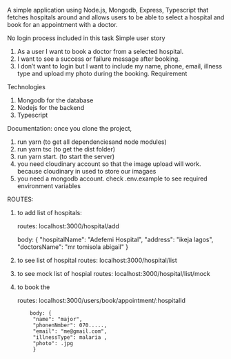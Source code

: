 A simple application using Node.js, Mongodb, Express, Typescript that fetches hospitals
around and allows users to be able to select a hospital and book for
an appointment with a doctor.

No login process included in this task
Simple user story
1. As a user I want to book a doctor from a selected hospital.
2. I want to see a success or failure message after booking.
3. I don’t want to login but I want to include my name, phone, email,
illness type and upload my photo during the booking.
Requirement

Technologies
1. Mongodb for the database
2. Nodejs for the backend
3. Typescript

Documentation:
once you clone the project,
1. run yarn (to get all dependenciesand node modules)
2. run yarn tsc (to get the dist folder)
3. run yarn start. (to start the server)
4. you need cloudinary account so that the image upload will work. because cloudinary in used to store our imagaes
5. you need a mongodb account. check .env.example to see required environment variables

ROUTES:
1. to add list of hospitals:

    routes: localhost:3000/hospital/add

    body: {
    "hospitalName": "Adefemi Hospital",
    "address": "ikeja lagos",
    "doctorsName": "mr tomisola abigail"
}

2. to see list of hospital
    routes: localhost:3000/hospital/list

3. to see mock list of hospial
   routes: localhost:3000/hospital/list/mock

3. to book the

     routes: localhost:3000/users/book/appointment/:hospitalId

           body: {
            "name": "major",
            "phonenNmber": 070.....,
            "email": "me@gmail.com",
            "illnessType": malaria ,
            "photo": .jpg
            }
